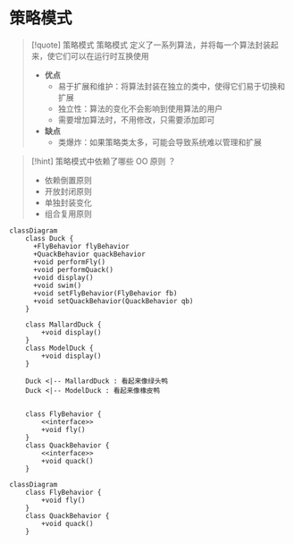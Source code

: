 # 策略模式


>[!quote] 策略模式
>策略模式 定义了一系列算法，并将每一个算法封装起来，使它们可以在运行时互换使用
>
>- **优点**
>	- 易于扩展和维护：将算法封装在独立的类中，使得它们易于切换和扩展
>	- 独立性：算法的变化不会影响到使用算法的用户
>	- 需要增加算法时，不用修改，只需要添加即可
>- **缺点**
>	- 类爆炸：如果策略类太多，可能会导致系统难以管理和扩展

>[!hint] 策略模式中依赖了哪些 OO 原则 ？
> - 依赖倒置原则
> - 开放封闭原则
> - 单独封装变化
> - 组合复用原则

```mermaid
classDiagram
    class Duck {
      +FlyBehavior flyBehavior
      +QuackBehavior quackBehavior
      +void performFly()
      +void performQuack()
      +void display()
      +void swim()
      +void setFlyBehavior(FlyBehavior fb)
      +void setQuackBehavior(QuackBehavior qb)
    }
    
    class MallardDuck {
        +void display()
    }
    class ModelDuck {
        +void display()
    }
    
    Duck <|-- MallardDuck : 看起来像绿头鸭
    Duck <|-- ModelDuck : 看起来像橡皮鸭


	class FlyBehavior {
		<<interface>>
        +void fly()
    }
    class QuackBehavior {
	    <<interface>>
        +void quack()
    }
```



```mermaid
classDiagram
    class FlyBehavior {
        +void fly()
    }
    class QuackBehavior {
        +void quack()
    }
```




